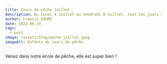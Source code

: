 ```yaml
---
title: Cours de pêche Juillet
description: Du Lundi 4 Juillet au Vendredi 8 Juillet, tous les jours de 8h30 à 11h30
author: Francis FAURE
date: 2022-06-19
tags:
  - post
image: /assets/blog/peche-juillet.jpeg
imageAlt: Enfants du cours de pêche
---
```

Venez dans notre école de pêche, elle est super bien !